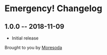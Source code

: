# Emergency! Changelog

## 1.0.0 -- 2018-11-09

* Initial release

Brought to you by [Moresoda](https://moresoda.co.uk)
